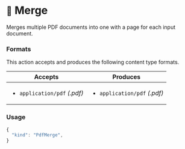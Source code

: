 # <small>:nut_and_bolt:</small> Merge

Merges multiple PDF documents into one with a page for each input document.
   
### Formats

This action accepts and produces the following content type formats.

| Accepts | Produces |
|-----|-----|
|<ul><li>`application/pdf` _(.pdf)_</li></ul>|<ul><li>`application/pdf` _(.pdf)_</li></ul>|

### Usage

```js
{
  "kind": "PdfMerge",
}
```
